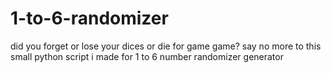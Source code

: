 # 1-to-6-randomizer
did you forget or lose your dices or die for game game? say no more to this small python script i made for 1 to 6 number randomizer generator
